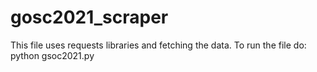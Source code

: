 # gosc2021_scraper
This file uses requests libraries and fetching the data.
To run the file do:
python gsoc2021.py
